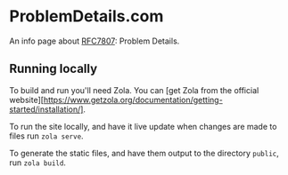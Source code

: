 # ProblemDetails.com

An info page about [RFC7807](https://datatracker.ietf.org/doc/html/rfc7807): Problem Details.

## Running locally

To build and run you'll need Zola. You can [get Zola from the official website][https://www.getzola.org/documentation/getting-started/installation/].

To run the site locally, and have it live update when changes are made to files run `zola serve`.

To generate the static files, and have them output to the directory `public`, run `zola build`.
